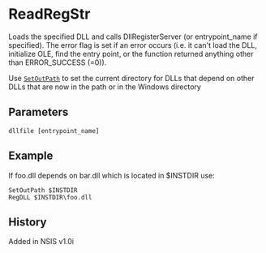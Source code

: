 # ReadRegStr

Loads the specified DLL and calls DllRegisterServer (or entrypoint\_name if specified). The error flag is set if an error occurs (i.e. it can't load the DLL, initialize OLE, find the entry point, or the function returned anything other than ERROR\_SUCCESS (=0)).

Use [`SetOutPath`][1] to set the current directory for DLLs that depend on other DLLs that are now in the path or in the Windows directory

## Parameters

    dllfile [entrypoint_name]

## Example

If foo.dll depends on bar.dll which is located in $INSTDIR use:

    SetOutPath $INSTDIR
    RegDLL $INSTDIR\foo.dll

## History

Added in NSIS v1.0i

[1]: SetOutPath.md
